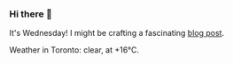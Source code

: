 ### Hi there :wave:

It's Wednesday! I might be crafting a fascinating [blog post](https://www.benjaminwuethrich.dev).

Weather in Toronto: clear, at +16°C.
